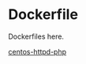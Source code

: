 # Dockerfile
Dockerfiles here.

[centos-httpd-php](https://github.com/cruisechang/Dockerfile/tree/master/centos-httpd-php)
